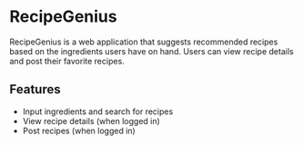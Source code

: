 # RecipeGenius

RecipeGenius is a web application that suggests recommended recipes based on the ingredients users have on hand. Users can view recipe details and post their favorite recipes.

## Features

- Input ingredients and search for recipes
- View recipe details (when logged in)
- Post recipes (when logged in)
